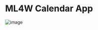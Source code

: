 # ML4W Calendar App

![image](https://github.com/user-attachments/assets/350dc202-b6eb-4333-9308-b0dc2be543e7)

